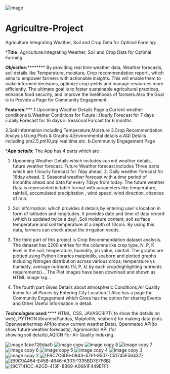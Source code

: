 ![image](https://github.com/user-attachments/assets/695be0c7-e459-4f22-999d-7696f507b955)
# Agricultre-Project
Agriculture:Integrating Weather, Soil and Crop Data for Optimal Farming:

*******************Title:******************
Agriculture:Integrating Weather, Soil and Crop Data for Optimal Farming:

*****************Objective:*************************
By providing real time weather data, Weather forecasts, soil details like Temperature, moisture, Crop  recommendation report , which aims to empower farmers with actionable insights. This will enable them to make informed decisions, optimize crop yields and manage resources more efficiently. The ultimate goal is to foster sustainable agricultural practices, enhance food security, and improve the livelihoods of farmers.Also the Goal is to Provide a Page for Community Engagement.

********************Features:***********************
1.Upcoming Weather Details Page
 a.Current weather conditions
 b.Weather Conditions for Future
  i.Hourly Forecast for 7 days
  ii.daily Forecast for 16 days
  iii.Seasonal Forcast for 6 months

2.Soil Information including Temperature,Moisture
3.Crop Recommendation Analysis Using Plots & Graphs
4.Environmental details
  a.AQI Details including pm2.5,pm10,aqi real time etc.
  b.Community Engagement Page

****************App details:***************
The App has 4 parts which are :

1. Upcoming Weather Details which includes current weather details, future weather forecast. Future Weather forecast includes Three parts which are 1.hourly forecast for 7day ahead. 2. Daily weather forecast for 16day ahead. 3. Seasonal weather forecast with a time period of 6months ahead and data for every 7days from today. The future weather Data is represented in table format with parameters like temperature, rainfall, accumulated precipitation , wind speed, wind direction,
chances of rain.

2. Soil information: which provides 4 details by entering user's location in form of latitudes and longitudes. It provides date and time of data record (which is updated twice a day) ,Soil moisture content, soil surface temperature and soil temperature at a depth of 10cms. By using this data, farmers can check about the irrigation needs.

3. The third part of this project is Crop Recommendation dataset analysis. The dataset has 2200 entries for the columns like crop type, N, P, K level in the soil, temperature, humidity, ph value, rainfall. The graphs are plotted using Python libraries matplotlib, seaborn and plotted graphs including Nitrogen distribution across various crops, temperature vs humidity, average nutrients (N, P, k) by each crop(highlighting nutrients requirements)... The Plot images have been download and shown as HTML image tag...

4. The fourth part Gives Details about atmospheric Conditions,Air Quality Index for all Places by Entering City Location.It Also has a page for Community Engagement which Gives has the option for sharing Events and Other Useful information in detail.

*************Technologies used:*****************
HTML, CSS, JAVASCRIPT( to show the details on web), PYTHON libraries(Pandas, Matplotlib, seaborn) for making data plots.
Openweathermap API(to show current weather Data), Openmeteo API(to show future weather forecasts), Agromonitor API (for showing soil details),AQICN For AIr Quality Indexing.

![image](https://github.com/user-attachments/assets/748965cd-c52c-4741-a03e-0b5adc12e218)
1cbe726daaf)
![image copy](https://github.com/user-attachments/assets/8aea15ea-df04-4f8f-9eb9-354771cdfde5)
![image copy 8](https://github.com/user-attachments/assets/59edf245-d5e1-430d-bf97-4be8de883412)
![image copy 7](https://github.com/user-attachments/assets/23f5e6c8-5110-4cd5-93ab-1540d793a9c9)
![image copy 6](https://github.com/user-attachments/assets/c15c63ec-89fd-4307-81d4-f14414debeae)
![image copy 5](https://github.com/user-attachments/assets/37b74e82-b262-4bb6-84e7-7fa70b1c4777)
![image copy 4](https://github.com/user-attachments/assets/ca811b2a-c1ab-418c-87ae-b4a0b3cac31c)
![image copy 3](https://github.com/user-attachments/assets/8c6f9a59-9a76-4e30-a88e-8de32cd55083)
![image copy 2](https://github.com/user-attachments/assets/804b2d01-cf1b-483a-846b-99e872eebf40)
![{FBC7C6D6-0843-47E1-8507-C51745E56437}](https://github.com/user-attachments/assets/0df3e792-5533-4863-9a2e-007207d1b6d6)
![{B9C9A464-E45B-4846-A303-1335BD7E7F6B}](https://github.com/user-attachments/assets/f4158db7-1866-4b97-ad20-08ea9677f7b0)
![{9C7141CC-A2CD-413F-8B69-A0661F449EFF}](https://github.com/user-attachments/assets/6a970ecd-5048-4269-80cf-850b66c3ee2d)


